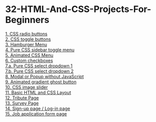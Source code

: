 ﻿# 32-HTML-And-CSS-Projects-For-Beginners
[1. CSS radio buttons](https://github.com/harishkrishnan18/32-HTML-And-CSS-Projects-For-Beginners/tree/main/CSS%20radio%20buttons)
<br>
[2. CSS toggle buttons](https://github.com/harishkrishnan18/32-HTML-And-CSS-Projects-For-Beginners/tree/main/CSS%20toggle%20buttons)
<br>
[3. Hamburger Menu](https://github.com/harishkrishnan18/32-HTML-And-CSS-Projects-For-Beginners/tree/main/Hamburger%20Menu)
<br>
[4. Pure CSS sidebar toggle menu](https://github.com/harishkrishnan18/32-HTML-And-CSS-Projects-For-Beginners/tree/main/Pure%20CSS%20sidebar%20toggle%20menu)
<br>
[5. Animated CSS Menu](https://github.com/harishkrishnan18/32-HTML-And-CSS-Projects-For-Beginners/tree/main/Animated%20CSS%20Menu)
<br>
[6. Custom checkboxes](https://github.com/harishkrishnan18/32-HTML-And-CSS-Projects-For-Beginners/tree/main/Custom%20checkboxes)
<br>
[7.a. Pure CSS select dropdown 1](https://github.com/harishkrishnan18/32-HTML-And-CSS-Projects-For-Beginners/tree/main/Pure%20CSS%20select%20dropdown)
<br>
[7.b. Pure CSS select dropdown 2](https://github.com/harishkrishnan18/32-HTML-And-CSS-Projects-For-Beginners/tree/main/Pure%20CSS%20select%20dropdown%202)
<br>
[8. Modal or Popup without JavaScript](https://github.com/harishkrishnan18/32-HTML-And-CSS-Projects-For-Beginners/tree/main/Modal%20or%20Popup%20without%20JavaScript)
<br>
[9. Animated gradient ghost button](https://github.com/harishkrishnan18/32-HTML-And-CSS-Projects-For-Beginners/tree/main/Animated%20gradient%20ghost%20button)
<br>
[10. CSS image slider](https://github.com/harishkrishnan18/32-HTML-And-CSS-Projects-For-Beginners/tree/main/CSS%20image%20slider)
<br>
[11. Basic HTML and CSS Layout](https://github.com/harishkrishnan18/32-HTML-And-CSS-Projects-For-Beginners/tree/main/Basic%20HTML%20and%20CSS%20Layout)
<br>
[12. Tribute Page](https://github.com/harishkrishnan18/32-HTML-And-CSS-Projects-For-Beginners/tree/main/Tribute%20Page)
<br>
[13. Survey Page](https://github.com/harishkrishnan18/32-HTML-And-CSS-Projects-For-Beginners/tree/main/Survey%20Page)
<br>
[14. Sign-up page / Log-in page](https://github.com/harishkrishnan18/32-HTML-And-CSS-Projects-For-Beginners/tree/main/Sign-up%20or%20Log-in%20page)
<br>
[15. Job application form page](https://github.com/harishkrishnan18/32-HTML-And-CSS-Projects-For-Beginners/tree/main/Job%20application%20form%20page)
<br>